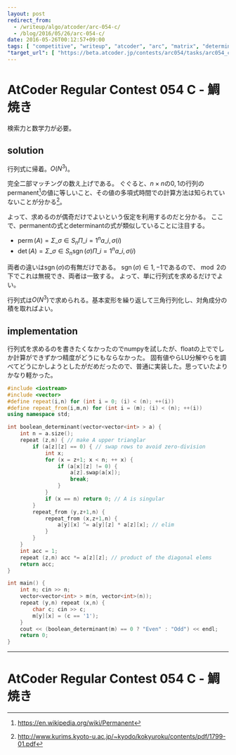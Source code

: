 ```yaml
---
layout: post
redirect_from:
  - /writeup/algo/atcoder/arc-054-c/
  - /blog/2016/05/26/arc-054-c/
date: 2016-05-26T00:12:57+09:00
tags: [ "competitive", "writeup", "atcoder", "arc", "matrix", "determinant", "permanent" ]
"target_url": [ "https://beta.atcoder.jp/contests/arc054/tasks/arc054_c" ]
---
```


# AtCoder Regular Contest 054 C - 鯛焼き

検索力と数学力が必要。

## solution

行列式に帰着。$O(N^3)$。

完全二部マッチングの数え上げである。
ぐぐると、$n \times n$の$0,1$の行列のpermanent[^2]の値に等しいこと、その値の多項式時間での計算方法は知られていないことが分かる[^1]。

よって、求めるのが偶奇だけでよいという仮定を利用するのだと分かる。
ここで、permanentの式とdeterminantの式が類似していることに注目する。

-   $\operatorname{perm}(A) = \Sigma\_{\sigma \in S_n} \Pi\_{i = 1}^n a\_{i,\sigma(i)}$
-   $\operatorname{det}(A) = \Sigma\_{\sigma \in S_n} \operatorname{sgn}(\sigma) \Pi\_{i = 1}^n a\_{i,\sigma(i)}$

両者の違いは$\operatorname{sgn}(\sigma)$の有無だけである。
$\operatorname{sgn}(\sigma) \in { 1, -1 }$であるので、$\bmod 2$の下でこれは無視でき、両者は一致する。
よって、単に行列式を求めるだけでよい。

行列式は$O(N^3)$で求められる。基本変形を繰り返して三角行列化し、対角成分の積を取ればよい。

## implementation

行列式を求めるのを書きたくなかったのでnumpyを試したが、floatの上ででしか計算ができずかつ精度がどうにもならなかった。
固有値やらLU分解やらを調べてどうにかしようとしたがだめだったので、普通に実装した。思っていたよりかなり軽かった。

``` c++
#include <iostream>
#include <vector>
#define repeat(i,n) for (int i = 0; (i) < (n); ++(i))
#define repeat_from(i,m,n) for (int i = (m); (i) < (n); ++(i))
using namespace std;

int boolean_determinant(vector<vector<int> > a) {
    int n = a.size();
    repeat (z,n) { // make A upper trianglar
        if (a[z][z] == 0) { // swap rows to avoid zero-division
            int x;
            for (x = z+1; x < n; ++ x) {
                if (a[x][z] != 0) {
                    a[z].swap(a[x]);
                    break;
                }
            }
            if (x == n) return 0; // A is singular
        }
        repeat_from (y,z+1,n) {
            repeat_from (x,z+1,n) {
                a[y][x] ^= a[y][z] * a[z][x]; // elim
            }
        }
    }
    int acc = 1;
    repeat (z,n) acc *= a[z][z]; // product of the diagonal elems
    return acc;
}

int main() {
    int n; cin >> n;
    vector<vector<int> > m(n, vector<int>(n));
    repeat (y,n) repeat (x,n) {
        char c; cin >> c;
        m[y][x] = (c == '1');
    }
    cout << (boolean_determinant(m) == 0 ? "Even" : "Odd") << endl;
    return 0;
}
```

---

# AtCoder Regular Contest 054 C - 鯛焼き

[^1]: <http://www.kurims.kyoto-u.ac.jp/~kyodo/kokyuroku/contents/pdf/1799-01.pdf>
[^2]: <https://en.wikipedia.org/wiki/Permanent>

